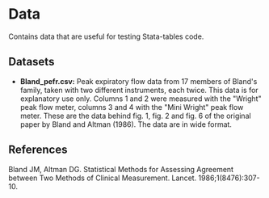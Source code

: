 # Data
Contains data that are useful for testing Stata-tables code.

## Datasets
* **Bland_pefr.csv:** Peak expiratory flow data from 17 members of Bland's family, taken with two different instruments, each twice. This data is for explanatory use only. Columns 1 and 2 were measured with the "Wright" peak flow meter, columns 3 and 4 with the "Mini Wright" peak flow meter. These are the data behind fig. 1, fig. 2 and fig. 6 of the original paper by Bland and Altman (1986). The data are in wide format.

## References
Bland JM, Altman DG. Statistical Methods for Assessing Agreement between Two Methods of Clinical Measurement. Lancet. 1986;1(8476):307-10.

